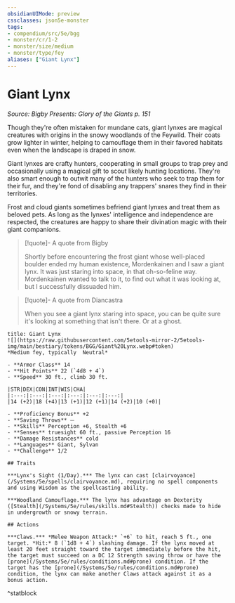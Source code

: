 ```yaml
---
obsidianUIMode: preview
cssclasses: json5e-monster
tags:
- compendium/src/5e/bgg
- monster/cr/1-2
- monster/size/medium
- monster/type/fey
aliases: ["Giant Lynx"]
---
```

# Giant Lynx
*Source: Bigby Presents: Glory of the Giants p. 151*  

Though they're often mistaken for mundane cats, giant lynxes are magical creatures with origins in the snowy woodlands of the Feywild. Their coats grow lighter in winter, helping to camouflage them in their favored habitats even when the landscape is draped in snow.

Giant lynxes are crafty hunters, cooperating in small groups to trap prey and occasionally using a magical gift to scout likely hunting locations. They're also smart enough to outwit many of the hunters who seek to trap them for their fur, and they're fond of disabling any trappers' snares they find in their territories.

Frost and cloud giants sometimes befriend giant lynxes and treat them as beloved pets. As long as the lynxes' intelligence and independence are respected, the creatures are happy to share their divination magic with their giant companions.

> [!quote]- A quote from Bigby  
> 
> Shortly before encountering the frost giant whose well-placed boulder ended my human existence, Mordenkainen and I saw a giant lynx. It was just staring into space, in that oh-so-feline way. Mordenkainen wanted to talk to it, to find out what it was looking at, but I successfully dissuaded him.

> [!quote]- A quote from Diancastra  
> 
> When you see a giant lynx staring into space, you can be quite sure it's looking at something that isn't there. Or at a ghost.


```ad-statblock
title: Giant Lynx
![](https://raw.githubusercontent.com/5etools-mirror-2/5etools-img/main/bestiary/tokens/BGG/Giant%20Lynx.webp#token)
*Medium fey, typically  Neutral*

- **Armor Class** 14
- **Hit Points** 22 (`4d8 + 4`)
- **Speed** 30 ft., climb 30 ft.

|STR|DEX|CON|INT|WIS|CHA|
|:---:|:---:|:---:|:---:|:---:|:---:|
|14 (+2)|18 (+4)|13 (+1)|12 (+1)|14 (+2)|10 (+0)|

- **Proficiency Bonus** +2
- **Saving Throws** ⏤
- **Skills** Perception +6, Stealth +6
- **Senses** truesight 60 ft., passive Perception 16
- **Damage Resistances** cold
- **Languages** Giant, Sylvan
- **Challenge** 1/2

## Traits

***Lynx's Sight (1/Day).*** The lynx can cast [clairvoyance](/Systems/5e/spells/clairvoyance.md), requiring no spell components and using Wisdom as the spellcasting ability.

***Woodland Camouflage.*** The lynx has advantage on Dexterity ([Stealth](/Systems/5e/rules/skills.md#Stealth)) checks made to hide in undergrowth or snowy terrain.

## Actions

***Claws.*** *Melee Weapon Attack:* `+6` to hit, reach 5 ft., one target. *Hit:* 8 (`1d8 + 4`) slashing damage. If the lynx moved at least 20 feet straight toward the target immediately before the hit, the target must succeed on a DC 12 Strength saving throw or have the [prone](/Systems/5e/rules/conditions.md#prone) condition. If the target has the [prone](/Systems/5e/rules/conditions.md#prone) condition, the lynx can make another Claws attack against it as a bonus action.
```
^statblock